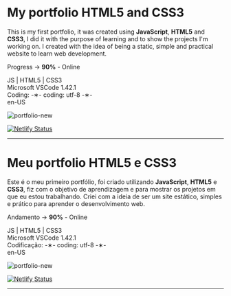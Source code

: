 # My portfolio HTML5 and CSS3

This is my first portfolio, it was created using <strong>JavaScript</strong>, <strong>HTML5</strong> and <strong>CSS3</strong>, I did it with the purpose of learning and to show the projects I'm working on. I created with the idea of ​​being a static, simple and practical website to learn web development.

Progress -> <strong>90%</strong> - Online

JS | HTML5 | CSS3 </br>
Microsoft VSCode 1.42.1 </br>
Coding: -&lowast;- coding: utf-8 -&lowast;- </br>
en-US </br>

![portfolio-new](https://github.com/alpdias/portfolio-html-css/blob/master/img/portfolio-new.png)

[![Netlify Status](https://api.netlify.com/api/v1/badges/0c8a2bee-c610-4942-9fb8-fef890e71cc8/deploy-status)](https://app.netlify.com/sites/paulodeveloper/deploys)

------------------------------------------------------------------------------------------------------------------

# Meu portfolio HTML5 e CSS3

Este é o meu primeiro portfólio, foi criado utilizando <strong>JavaScript</strong>, <strong>HTML5</strong> e <strong>CSS3</strong>, fiz com o objetivo de aprendizagem e para mostrar os projetos em que eu estou trabalhando. Criei com a ideia de ser um site estático, simples e prático para aprender o desenvolvimento web.

Andamento -> <strong>90%</strong> - Online

JS | HTML5 | CSS3 </br>
Microsoft VSCode 1.42.1 </br>
Codificação: -&lowast;- coding: utf-8 -&lowast;- </br>
en-US </br>

![portfolio-new](https://github.com/alpdias/portfolio-html-css/blob/master/img/portfolio-new.png)

[![Netlify Status](https://api.netlify.com/api/v1/badges/0c8a2bee-c610-4942-9fb8-fef890e71cc8/deploy-status)](https://app.netlify.com/sites/paulodeveloper/deploys)

--------------------------------------------------------------------------------------------------------------
